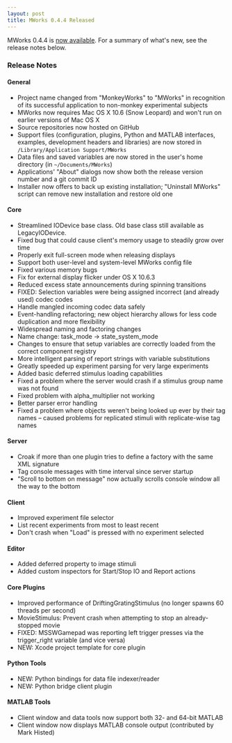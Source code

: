 ```yaml
---
layout: post
title: MWorks 0.4.4 Released
---
```


MWorks 0.4.4 is [now
available](http://github.com/downloads/mworks-project/mw_suite/MWorks-0.4.4.dmg).
For a summary of what's new, see the release notes below.


### Release Notes ###


#### General

* Project name changed from "MonkeyWorks" to "MWorks" in recognition
  of its successful application to non-monkey experimental subjects
* MWorks now requires Mac OS X 10.6 (Snow Leopard) and won't run on
  earlier versions of Mac OS X
* Source repositories now hosted on GitHub
* Support files (configuration, plugins, Python and MATLAB interfaces,
  examples, development headers and libraries) are now stored in
  `/Library/Application Support/MWorks`
* Data files and saved variables are now stored in the user's home
  directory (in `~/Documents/MWorks`)
* Applications' "About" dialogs now show both the release version
  number and a git commit ID
* Installer now offers to back up existing installation; "Uninstall
  MWorks" script can remove new installation and restore old one


#### Core

* Streamlined IODevice base class.  Old base class still available as
  LegacyIODevice.
* Fixed bug that could cause client's memory usage to steadily grow
  over time
* Properly exit full-screen mode when releasing displays
* Support both user-level and system-level MWorks config file
* Fixed various memory bugs
* Fix for external display flicker under OS X 10.6.3
* Reduced excess state announcements during spinning transitions
* FIXED: Selection variables were being assigned incorrect (and
  already used) codec codes
* Handle mangled incoming codec data safely
* Event-handling refactoring; new object hierarchy allows for less
  code duplication and more flexibility
* Widespread naming and factoring changes
* Name change: task_mode -> state_system_mode
* Changes to ensure that setup variables are correctly loaded from the
  correct component registry
* More intelligent parsing of report strings with variable
  substitutions
* Greatly speeded up experiment parsing for very large experiments
* Added basic deferred stimulus loading capabilities
* Fixed a problem where the server would crash if a stimulus group
  name was not found
* Fixed problem with alpha_multiplier not working
* Better parser error handling
* Fixed a problem where objects weren't being looked up ever by their
  tag names – caused problems for replicated stimuli with
  replicate-wise tag names


#### Server

* Croak if more than one plugin tries to define a factory with the
  same XML signature
* Tag console messages with time interval since server startup
* "Scroll to bottom on message" now actually scrolls console window
  all the way to the bottom


#### Client

* Improved experiment file selector
* List recent experiments from most to least recent
* Don't crash when "Load" is pressed with no experiment selected


#### Editor

* Added deferred property to image stimuli
* Added custom inspectors for Start/Stop IO and Report actions


#### Core Plugins

* Improved performance of DriftingGratingStimulus (no longer spawns 60
  threads per second)
* MovieStimulus: Prevent crash when attempting to stop an
  already-stopped movie
* FIXED: MSSWGamepad was reporting left trigger presses via the
  trigger_right variable (and vice versa)
* NEW: Xcode project template for core plugin


#### Python Tools

* NEW: Python bindings for data file indexer/reader
* NEW: Python bridge client plugin


#### MATLAB Tools

* Client window and data tools now support both 32- and 64-bit MATLAB
* Client window now displays MATLAB console output (contributed by
  Mark Histed)

